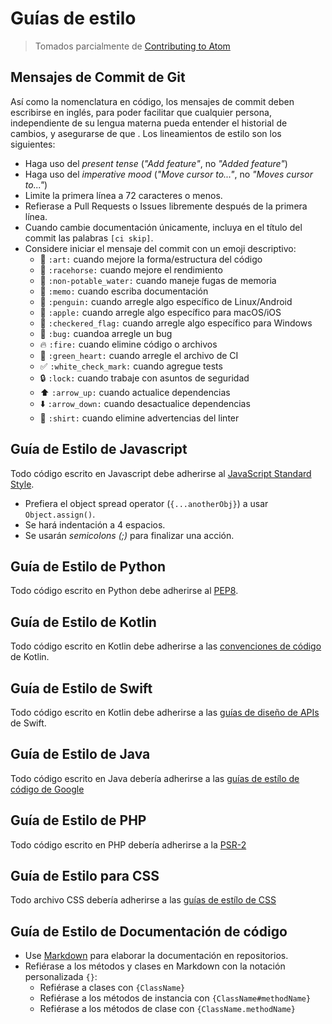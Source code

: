 # Guías de estilo

> Tomados parcialmente de [Contributing to Atom](https://github.com/atom/atom/blob/master/CONTRIBUTING.md)

## Mensajes de Commit de Git

Así como la nomenclatura en código, los mensajes de commit deben escribirse en inglés, para poder facilitar que cualquier persona, independiente de su lengua materna pueda entender el historial de cambios, y asegurarse de que . Los lineamientos de estilo son los siguientes:

* Haga uso del _present tense_ (_"Add feature"_, no _"Added feature"_)
* Haga uso del _imperative mood_ (_"Move cursor to..."_, no _"Moves cursor to..."_)
* Limite la primera línea a 72 caracteres o menos.
* Refierase a Pull Requests o Issues libremente después de la primera línea.
* Cuando cambie documentación únicamente, incluya en el título del commit las palabras `[ci skip]`.
* Considere iniciar el mensaje del commit con un emoji descriptivo:
    * :art: `:art:` cuando mejore la forma/estructura del código
    * :racehorse: `:racehorse:` cuando mejore el rendimiento
    * :non-potable_water: `:non-potable_water:` cuando maneje fugas de memoria
    * :memo: `:memo:` cuando escriba documentación
    * :penguin: `:penguin:` cuando arregle algo específico de Linux/Android
    * :apple: `:apple:` cuando arregle algo específico para macOS/iOS
    * :checkered_flag: `:checkered_flag:` cuando arregle algo específico para Windows
    * :bug: `:bug:` cuandoa arregle un bug
    * :fire: `:fire:` cuando elimine código o archivos
    * :green_heart: `:green_heart:` cuando arregle el archivo de CI
    * :white_check_mark: `:white_check_mark:` cuando agregue tests
    * :lock: `:lock:` cuando trabaje con asuntos de seguridad
    * :arrow_up: `:arrow_up:` cuando actualice dependencias
    * :arrow_down: `:arrow_down:` cuando desactualice dependencias
    * :shirt: `:shirt:` cuando elimine advertencias del linter

## Guía de Estilo de Javascript

Todo código escrito en Javascript debe adherirse al [JavaScript Standard Style](https://standardjs.com/).

* Prefiera el object spread operator (`{...anotherObj}`) a usar `Object.assign()`.
* Se hará indentación a 4 espacios.
* Se usarán _semicolons (;)_ para finalizar una acción.

## Guía de Estilo de Python

Todo código escrito en Python debe adherirse al [PEP8](https://www.python.org/dev/peps/pep-0008/).

## Guía de Estilo de Kotlin

Todo código escrito en Kotlin debe adherirse a las [convenciones de código](https://kotlinlang.org/docs/reference/coding-conventions.html) de Kotlin.

## Guía de Estilo de Swift

Todo código escrito en Kotlin debe adherirse a las [guías de diseño de APIs](https://swift.org/documentation/api-design-guidelines/) de Swift.

## Guía de Estilo de Java

Todo código escrito en Java debería adherirse a las [guías de estílo de código de Google](https://google.github.io/styleguide/javaguide.html)

## Guía de Estilo de PHP

Todo código escrito en PHP debería adherirse a la [PSR-2](https://www.php-fig.org/psr/psr-2/)

## Guía de Estilo para CSS

Todo archivo CSS debería adherirse a las [guías de estílo de CSS](https://cssguidelin.es/)

## Guía de Estilo de Documentación de código

* Use [Markdown](https://daringfireball.net/projects/markdown) para elaborar la documentación en repositorios.
* Refiérase a los métodos y clases en Markdown con la notación personalizada `{}`:
    * Refiérase a clases con `{ClassName}`
    * Refiérase a los métodos de instancia con `{ClassName#methodName}`
    * Refiérase a los métodos de clase con `{ClassName.methodName}`
